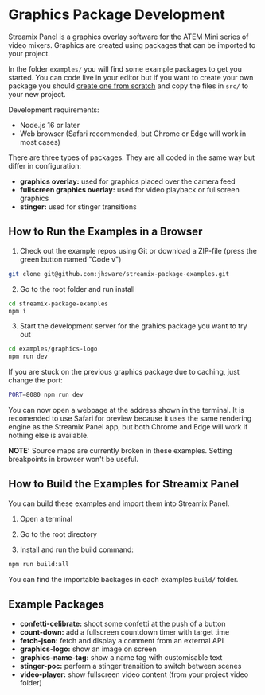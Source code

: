 # Graphics Package Development

Streamix Panel is a graphics overlay software for the ATEM Mini series of video mixers. Graphics are created using packages that can be imported to your project.

In the folder `examples/` you will find some example packages to get you started. You can code live in your editor but if you want to create your own package you should [create one from scratch](https://github.com/jhsware/streamix-package-templates) and copy the files in `src/` to your new project.

Development requirements:
- Node.js 16 or later
- Web browser (Safari recommended, but Chrome or Edge will work in most cases)

There are three types of packages. They are all coded in the same way but differ in configuration:
- **graphics overlay:** used for graphics placed over the camera feed
- **fullscreen graphics overlay:** used for video playback or fullscreen graphics
- **stinger:** used for stinger transitions

## How to Run the Examples in a Browser
1. Check out the example repos using Git or download a ZIP-file (press the green button named "Code v")

```sh
git clone git@github.com:jhsware/streamix-package-examples.git
```

2. Go to the root folder and run install 

```sh
cd streamix-package-examples
npm i
```

3. Start the development server for the grahics package you want to try out

```sh
cd examples/graphics-logo
npm run dev
```

If you are stuck on the previous graphics package due to caching, just change the port:

```sh
PORT=8080 npm run dev
```

You can now open a webpage at the address shown in the terminal. It is recomended to use Safari for preview because it uses the same rendering engine as the Streamix Panel app, but both Chrome and Edge will work if nothing else is available.

**NOTE:** Source maps are currently broken in these examples. Setting breakpoints in browser won't be useful.

## How to Build the Examples for Streamix Panel
You can build these examples and import them into Streamix Panel.

1. Open a terminal

2. Go to the root directory

3. Install and run the build command:

```sh
npm run build:all
```

You can find the importable backages in each examples `build/` folder.

## Example Packages
- **confetti-celibrate:** shoot some confetti at the push of a button
- **count-down:** add a fullscreen countdown timer with target time
- **fetch-json:** fetch and display a comment from an external API
- **graphics-logo:** show an image on screen
- **graphics-name-tag:** show a name tag with customisable text
- **stinger-poc:** perform a stinger transition to switch between scenes
- **video-player:** show fullscreen video content (from your project video folder)